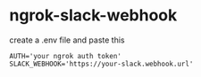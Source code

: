 # ngrok-slack-webhook

create a .env file and paste this
```
AUTH='your ngrok auth token'
SLACK_WEBHOOK='https://your-slack.webhook.url'
```